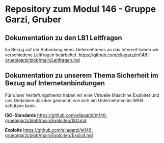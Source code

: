 # Repository zum Modul 146 - Gruppe Garzi, Gruber
## **Dokumentation zu den LB1 Leitfragen**
Im Bezug auf die Anbindung eines Unternehmens an das Internet haben wir verschiedene Leitfragen bearbeitet. 
https://github.com/eliagarzi/m146-gruebigarzi/blob/main/Leitfragen.md

## **Dokumentation zu unserem Thema Sicherheit im Bezug auf Internetanbindungen**
Für unser Vertiefungsthema haben wir eine Virtuelle Maschine Exploitet und uns Gedanken darüber gemacht, wie sich ein Unternehmen im WAN schützen kann. 

**ISO-Standards**
https://github.com/eliagarzi/m146-gruebigarzi/blob/main/Exploiten/ISO.md

**Exploits**
https://github.com/eliagarzi/m146-gruebigarzi/blob/main/Exploiten/Exploit.md
